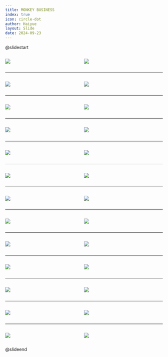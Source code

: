 ```yaml
---
title: MONKEY BUSINESS
index: true
icon: circle-dot
author: Haiyue
layout: Slide
date: 2024-09-23
---
```

 
@slidestart

<div style="display:flex">
<div style="flex:1">

![](https://raw.githubusercontent.com/yclord/reading/refs/heads/master/english/Level-S/MONKEY%20BUSINESS/001.webp)
</div>
<div style="flex:1">

![](https://raw.githubusercontent.com/yclord/reading/refs/heads/master/english/Level-S/MONKEY%20BUSINESS/002.webp)
</div>
</div>

---

<div style="display:flex">
<div style="flex:1">

![](https://raw.githubusercontent.com/yclord/reading/refs/heads/master/english/Level-S/MONKEY%20BUSINESS/003.webp)
</div>
<div style="flex:1">

![](https://raw.githubusercontent.com/yclord/reading/refs/heads/master/english/Level-S/MONKEY%20BUSINESS/004.webp)
</div>
</div>

---

<div style="display:flex">
<div style="flex:1">

![](https://raw.githubusercontent.com/yclord/reading/refs/heads/master/english/Level-S/MONKEY%20BUSINESS/005.webp)
</div>
<div style="flex:1">

![](https://raw.githubusercontent.com/yclord/reading/refs/heads/master/english/Level-S/MONKEY%20BUSINESS/006.webp)
</div>
</div>

---

<div style="display:flex">
<div style="flex:1">

![](https://raw.githubusercontent.com/yclord/reading/refs/heads/master/english/Level-S/MONKEY%20BUSINESS/007.webp)
</div>
<div style="flex:1">

![](https://raw.githubusercontent.com/yclord/reading/refs/heads/master/english/Level-S/MONKEY%20BUSINESS/008.webp)
</div>
</div>

---

<div style="display:flex">
<div style="flex:1">

![](https://raw.githubusercontent.com/yclord/reading/refs/heads/master/english/Level-S/MONKEY%20BUSINESS/009.webp)
</div>
<div style="flex:1">

![](https://raw.githubusercontent.com/yclord/reading/refs/heads/master/english/Level-S/MONKEY%20BUSINESS/010.webp)
</div>
</div>

---

<div style="display:flex">
<div style="flex:1">

![](https://raw.githubusercontent.com/yclord/reading/refs/heads/master/english/Level-S/MONKEY%20BUSINESS/011.webp)
</div>
<div style="flex:1">

![](https://raw.githubusercontent.com/yclord/reading/refs/heads/master/english/Level-S/MONKEY%20BUSINESS/012.webp)
</div>
</div>

---

<div style="display:flex">
<div style="flex:1">

![](https://raw.githubusercontent.com/yclord/reading/refs/heads/master/english/Level-S/MONKEY%20BUSINESS/013.webp)
</div>
<div style="flex:1">

![](https://raw.githubusercontent.com/yclord/reading/refs/heads/master/english/Level-S/MONKEY%20BUSINESS/014.webp)
</div>
</div>

---

<div style="display:flex">
<div style="flex:1">

![](https://raw.githubusercontent.com/yclord/reading/refs/heads/master/english/Level-S/MONKEY%20BUSINESS/015.webp)
</div>
<div style="flex:1">

![](https://raw.githubusercontent.com/yclord/reading/refs/heads/master/english/Level-S/MONKEY%20BUSINESS/016.webp)
</div>
</div>

---

<div style="display:flex">
<div style="flex:1">

![](https://raw.githubusercontent.com/yclord/reading/refs/heads/master/english/Level-S/MONKEY%20BUSINESS/017.webp)
</div>
<div style="flex:1">

![](https://raw.githubusercontent.com/yclord/reading/refs/heads/master/english/Level-S/MONKEY%20BUSINESS/018.webp)
</div>
</div>

---

<div style="display:flex">
<div style="flex:1">

![](https://raw.githubusercontent.com/yclord/reading/refs/heads/master/english/Level-S/MONKEY%20BUSINESS/019.webp)
</div>
<div style="flex:1">

![](https://raw.githubusercontent.com/yclord/reading/refs/heads/master/english/Level-S/MONKEY%20BUSINESS/020.webp)
</div>
</div>

---

<div style="display:flex">
<div style="flex:1">

![](https://raw.githubusercontent.com/yclord/reading/refs/heads/master/english/Level-S/MONKEY%20BUSINESS/021.webp)
</div>
<div style="flex:1">

![](https://raw.githubusercontent.com/yclord/reading/refs/heads/master/english/Level-S/MONKEY%20BUSINESS/022.webp)
</div>
</div>

---

<div style="display:flex">
<div style="flex:1">

![](https://raw.githubusercontent.com/yclord/reading/refs/heads/master/english/Level-S/MONKEY%20BUSINESS/023.webp)
</div>
<div style="flex:1">

![](https://raw.githubusercontent.com/yclord/reading/refs/heads/master/english/Level-S/MONKEY%20BUSINESS/024.webp)
</div>
</div>

---

<div style="display:flex">
<div style="flex:1">

![](https://raw.githubusercontent.com/yclord/reading/refs/heads/master/english/Level-S/MONKEY%20BUSINESS/025.webp)
</div>
<div style="flex:1">

![](https://raw.githubusercontent.com/yclord/reading/refs/heads/master/english/Level-S/MONKEY%20BUSINESS/026.webp)
</div>
</div>

@slideend